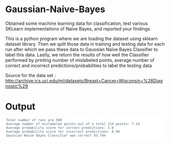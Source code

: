 # Gaussian-Naive-Bayes
Obtained some machine learning data for classification, test various SKLearn implementations of Naïve Bayes, and reported your findings.

This is a python program where we are loading the dataset using sklearn dataset library. Then we split those data in training and testing data for each run after which we pass these data to Gaussian Naïve Bayes Classifier to label this data. Lastly, we return the results of how well the Classifier performed by printing number of mislabeled points, average number of correct and incorrect predictions/probabilities to label the testing data

Source for the data set : http://archive.ics.uci.edu/ml/datasets/Breast+Cancer+Wisconsin+%28Diagnostic%29

# Output
![alt text](https://github.com/prerakpatelca/Gaussian-Naive-Bayes/blob/master/Screen%20Shot%202020-12-28%20at%204.29.11%20PM.png)
